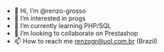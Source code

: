 - 👋 Hi, I’m @renzo-grosso
- 👀 I’m interested in progs
- 🌱 I’m currently learning PHP/SQL
- 💞️ I’m looking to collaborate on Prestashop
- 📫 How to reach me renzogr@uol.com.br (Brazil)

<!---
renzo-grosso/renzo-grosso is a ✨ special ✨ repository because its `README.md` (this file) appears on your GitHub profile.
You can click the Preview link to take a look at your changes.
--->
